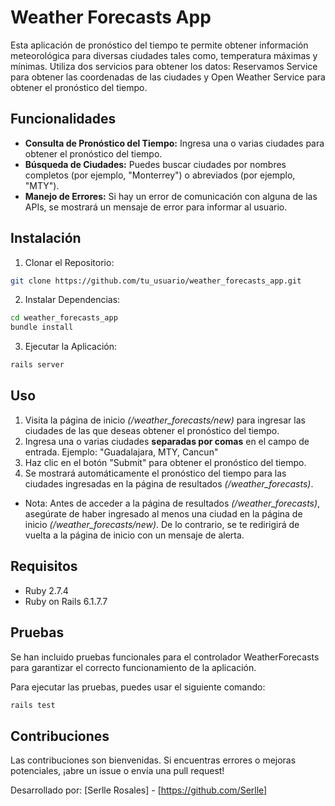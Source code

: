 # Weather Forecasts App
Esta aplicación de pronóstico del tiempo te permite obtener información meteorológica para diversas ciudades tales como, temperatura máximas y mínimas. Utiliza dos servicios para obtener los datos: Reservamos Service para obtener las coordenadas de las ciudades y Open Weather Service para obtener el pronóstico del tiempo.

## Funcionalidades
- **Consulta de Pronóstico del Tiempo:** Ingresa una o varias ciudades para obtener el pronóstico del tiempo.
- **Búsqueda de Ciudades:** Puedes buscar ciudades por nombres completos (por ejemplo, "Monterrey") o abreviados (por ejemplo, "MTY").
- **Manejo de Errores:** Si hay un error de comunicación con alguna de las APIs, se mostrará un mensaje de error para informar al usuario.

## Instalación
1. Clonar el Repositorio:
```bash
git clone https://github.com/tu_usuario/weather_forecasts_app.git
```
2. Instalar Dependencias:

```bash
cd weather_forecasts_app
bundle install
```

3. Ejecutar la Aplicación:
```bash
rails server
```

## Uso
1. Visita la página de inicio *(/weather_forecasts/new)* para ingresar las ciudades de las que deseas obtener el pronóstico del tiempo.
2. Ingresa una o varias ciudades **separadas por comas** en el campo de entrada. Ejemplo: "Guadalajara, MTY, Cancun"
3. Haz clic en el botón "Submit" para obtener el pronóstico del tiempo.
4. Se mostrará automáticamente el pronóstico del tiempo para las ciudades ingresadas en la página de resultados *(/weather_forecasts)*.

- Nota: Antes de acceder a la página de resultados *(/weather_forecasts)*, asegúrate de haber ingresado al menos una ciudad en la página de inicio *(/weather_forecasts/new)*. De lo contrario, se te redirigirá de vuelta a la página de inicio con un mensaje de alerta.

## Requisitos
- Ruby 2.7.4
- Ruby on Rails 6.1.7.7

## Pruebas
Se han incluido pruebas funcionales para el controlador WeatherForecasts para garantizar el correcto funcionamiento de la aplicación.

Para ejecutar las pruebas, puedes usar el siguiente comando:
```bash
rails test
```

## Contribuciones
Las contribuciones son bienvenidas. Si encuentras errores o mejoras potenciales, ¡abre un issue o envía una pull request!

Desarrollado por: [Serlle Rosales] - [https://github.com/Serlle]